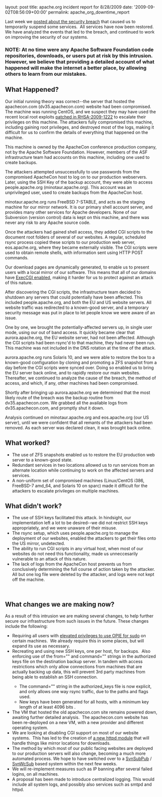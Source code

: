 
layout: post
title: apache.org incident report for 8/28/2009
date: '2009-09-02T08:56:09+00:00'
permalink: apache_org_downtime_report

<p>Last week we <a href="https://blogs.apache.org/infra/entry/apache_org_downtime_initial_report">posted about the security breach</a> that caused us to temporarily suspend some services.&nbsp; All services
have now been restored. We have analyzed the events that led to the breach, and continued to work on improving the security of our systems.<br /></p><h3>NOTE: At
no time were any Apache Software Foundation code repositories, downloads, or users put at risk by this intrusion. However, we believe that providing a detailed account
of what happened will make the internet a better place, by allowing others to learn from our mistakes.</h3>

<h2>What Happened?</h2>
<p>Our initial running theory was correct--the server that hosted
the apachecon.com (dv35.apachecon.com) website had been compromised. The machine was running CentOS, and we
suspect they may have used the recent local root exploits <a href="https://rhn.redhat.com/errata/RHSA-2009-1222.html">patched in RHSA-2009-1222</a> to escalate their privileges on this machine. The attackers fully compromised
this machine, including gaining root privileges, and destroyed most of
the logs, making it difficult for us to confirm the details of
everything that happened on the machine.&nbsp;</p><p>This machine is owned by the ApacheCon conference production company,
not by
the Apache Software Foundation. However, members of the ASF
infrastructure team had accounts on this machine, including one used to
create backups.</p><p>The
attackers attempted unsuccessfully to use passwords from the compromised ApacheCon
host to log on to our production webservers.&nbsp; Later, using the SSH Key of the backup account, they were able to access
people.apache.org (minotaur.apache.org). This account was an unprivileged user, used
to create backups from the ApacheCon host.<br /></p><p>minotaur.apache.org runs FreeBSD 7-STABLE, and acts as the staging machine for our mirror
network. It is
our primary shell account server, and provides many other services for Apache developers. None of our Subversion (version control) data is kept on this machine, and there was never any risk to any Apache source code.<br /></p><p>Once
the attackers had gained shell access, they added CGI scripts to the document root folders of
several of our websites. A regular, scheduled rsync process copied these scripts to our
production web server, eos.apache.org, where they became externally
visible. The CGI scripts were used to obtain remote shells, with information sent using HTTP POST commands. </p><p>Our download pages are
dynamically generated, to enable us to present users with a local mirror of our software. This means that all of our domains have <a href="http://httpd.apache.org/docs/2.2/mod/core.html#options">ExecCGI enabled</a>, making it harder for us to protect against an attack of this nature.<br /></p><p>After
discovering the CGI scripts, the infrastructure team decided to shutdown
any servers that could potentially have been affected. This included people.apache.org, and both the EU
and US website servers. All website traffic was redirected to a known-good
server, and a temporary security message was put in place to let people
know we were aware of an issue.</p><p>One by one, we brought the potentially-affected servers up, in single user mode, using our out of band access. It quickly became clear that aurora.apache.org, the EU website server, had not been affected. Although the CGI scripts had been rsync'd to that machine, they had never been run. This machine was not included in the DNS rotation at the time of the attack.</p><p>aurora.apache.org runs Solaris 10, and we were
able to restore the box to a known-good configuration by cloning
and promoting a ZFS snapshot from a day before the CGI scripts were synced
over. Doing so enabled us to bring the EU server back online, and to rapidly restore our main websites. Thereafter, we continued to analyze the cause of the breach, the method of access, and which, if any, other machines had been compromised.<br /></p><p>Shortly after bringing up
aurora.apache.org we determined that the most likely route of the breach was
the backup routine from dv35.apachecon.com. We grabbed all the
available logs from dv35.apachecon.com, and promptly shut it down.<br /></p><p>Analysis continued on minotaur.apache.org and eos.apache.org (our US
server), until we were confident that all remants of the attackers had been removed. As each server was declared clean, it was brought back online.<br /></p><h2>What worked?</h2><ul><li>The use of ZFS snapshots enabled us to restore the EU production web server to a known-good state.</li><li>Redundant
services in two locations allowed us to run services from an alternate
location while continuing to work on the affected servers and services.</li><li>A non-uniform set of compromised machines
(Linux/CentOS i386, FreeBSD-7 amd_64, and Solaris 10 on sparc) made it
difficult for the attackers to escalate privileges on multiple machines.</li></ul><h2>What didn't work?</h2><ul><li>The
use of SSH keys facilitated this attack. In hindsight, our implementation left a lot to be
desired--we did not restrict SSH keys appropriately, and we were
unaware of their misuse.<br /></li><li>The rsync setup, which uses people.apache.org to manage the deployment of our websites, enabled the attackers to get their files onto the US mirror, undetected.</li><li>The ability to run CGI scripts in any virtual host, when most of our websites do not need this functionality, made us unneccesarily vulnerable to an attack of this nature.<br /></li><li>The lack of logs from the ApacheCon host prevents us from conclusively determining the full
course of action taken by the attacker. All but one log file were deleted by the attacker, and logs were not kept off the machine.</li></ul><br /><h2>What changes we are making now?</h2>As a result of
this intrusion we are making several changes, to help further secure our
infrastructure from such issues in the future. These changes include the following:<ul><li>Requiring all users with <a href="http://www.freebsd.org/doc/en/books/handbook/one-time-passwords.html">elevated privileges to use  OPIE for sudo</a> on certain machines.&nbsp; We already require this in some places, but will expand its use as necessary.<br /></li><li>Recreating
and using new SSH keys, one per host, for backups.&nbsp; Also enforcing use of the
from=&quot;&quot; and command=&quot;&quot; strings in the authorized keys file on the
destination backup server. In tandem with access restrictions which only allow connections
from machines that are actually backing up data, this will prevent 3rd party
machines from being able to establish an SSH connection.&nbsp; <br /></li><ul><li>The
command=&quot;&quot; string in the authorized_keys file is now explicit, and only allows one way rsync traffic, due to the paths and flags used.</li><li>New keys have been generated for all hosts, with a minimum key length of at least 4096 bits .</li></ul><li>The
VM that hosted the old apachecon.com site remains powered down, awaiting
further detailed analysis.&nbsp; The apachecon.com website has been re-deployed on a
new VM, with a new provider and different operating system.<br /></li><li>We are looking at disabling CGI support on most of our website systems.&nbsp; This has led to the creation of <a href="https://svn.apache.org/repos/infra/infrastructure/trunk/projects/mod_asf_mirrorcgi/mod_asf_mirrorcgi.c">a new httpd module</a> that will handle things like mirror locations for downloads.<br /></li><li>The
method by which most of our public facing websites are deployed to our production servers will also change, becoming a much more automated process. We hope to have switched over to a <a href="https://svn.apache.org/repos/infra/infrastructure/trunk/projects/svnpubsub/svnpubsub.py">SvnSubPub</a> / <a href="https://svn.apache.org/repos/infra/infrastructure/trunk/projects/svnpubsub/svnwcsub.py">SvnWcSub</a> based system within the next few weeks. <br /></li><li>We will re-implement measures such as IP banning after several failed logins, on all machines.&nbsp;</li><li>A
proposal has been made to introduce centralized logging. This would include all system logs, and possibly also services such as smtpd and httpd.<br /></li></ul><p><br /><br /></p>
